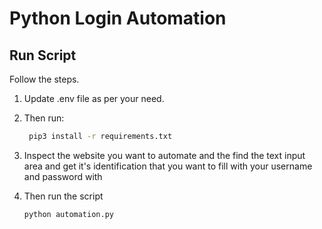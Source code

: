 # Python Login Automation

## Run Script

Follow the steps.

1. Update .env file as per your need.
2. Then run:

   ```sh
    pip3 install -r requirements.txt
    ```

3. Inspect the website you want to automate and the find the text input area and get it's identification that you want to fill with your username and password with
4. Then run the script

    ```sh
    python automation.py
    ```
